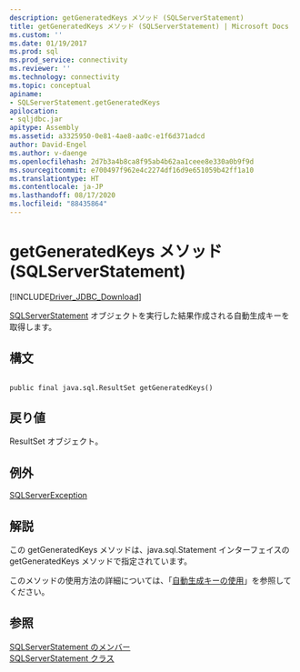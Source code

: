 ```yaml
---
description: getGeneratedKeys メソッド (SQLServerStatement)
title: getGeneratedKeys メソッド (SQLServerStatement) | Microsoft Docs
ms.custom: ''
ms.date: 01/19/2017
ms.prod: sql
ms.prod_service: connectivity
ms.reviewer: ''
ms.technology: connectivity
ms.topic: conceptual
apiname:
- SQLServerStatement.getGeneratedKeys
apilocation:
- sqljdbc.jar
apitype: Assembly
ms.assetid: a3325950-0e81-4ae8-aa0c-e1f6d371adcd
author: David-Engel
ms.author: v-daenge
ms.openlocfilehash: 2d7b3a4b8ca8f95ab4b62aa1ceee8e330a0b9f9d
ms.sourcegitcommit: e700497f962e4c2274df16d9e651059b42ff1a10
ms.translationtype: HT
ms.contentlocale: ja-JP
ms.lasthandoff: 08/17/2020
ms.locfileid: "88435864"
---
```

# <a name="getgeneratedkeys-method-sqlserverstatement"></a>getGeneratedKeys メソッド (SQLServerStatement)
[!INCLUDE[Driver_JDBC_Download](../../../includes/driver_jdbc_download.md)]

  [SQLServerStatement](../../../connect/jdbc/reference/sqlserverstatement-class.md) オブジェクトを実行した結果作成される自動生成キーを取得します。  
  
## <a name="syntax"></a>構文  
  
```  
  
public final java.sql.ResultSet getGeneratedKeys()  
```  
  
## <a name="return-value"></a>戻り値  
 ResultSet オブジェクト。  
  
## <a name="exceptions"></a>例外  
 [SQLServerException](../../../connect/jdbc/reference/sqlserverexception-class.md)  
  
## <a name="remarks"></a>解説  
 この getGeneratedKeys メソッドは、java.sql.Statement インターフェイスの getGeneratedKeys メソッドで指定されています。  
  
 このメソッドの使用方法の詳細については、「[自動生成キーの使用](../../../connect/jdbc/using-auto-generated-keys.md)」を参照してください。  
  
## <a name="see-also"></a>参照  
 [SQLServerStatement のメンバー](../../../connect/jdbc/reference/sqlserverstatement-members.md)   
 [SQLServerStatement クラス](../../../connect/jdbc/reference/sqlserverstatement-class.md)  
  
  
